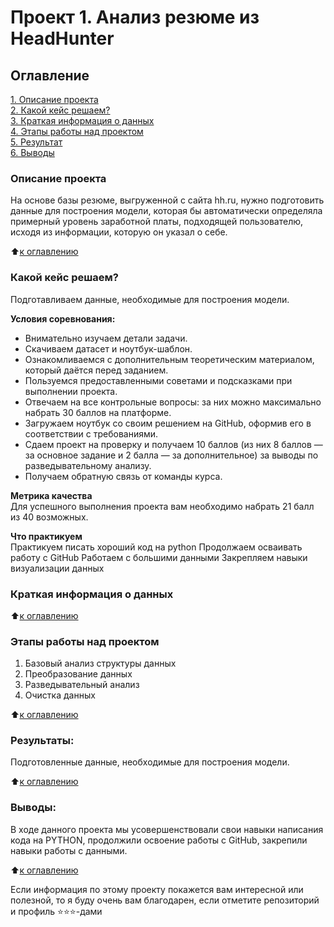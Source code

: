 # Проект 1. Анализ резюме из HeadHunter

## Оглавление  
[1. Описание проекта]()  
[2. Какой кейс решаем?]()  
[3. Краткая информация о данных]()  
[4. Этапы работы над проектом]()  
[5. Результат]()    
[6. Выводы]() 

### Описание проекта    
На основе базы резюме, выгруженной с сайта hh.ru, нужно подготовить данные для построения модели, которая бы автоматически определяла примерный уровень заработной платы, подходящей пользователю, исходя из информации, которую он указал о себе.

:arrow_up:[к оглавлению](_)


### Какой кейс решаем?    
Подготавливаем данные, необходимые для построения модели.

**Условия соревнования:**  
- Внимательно изучаем детали задачи.
- Скачиваем датасет и ноутбук-шаблон.
- Ознакомливаемся с дополнительным теоретическим материалом, который даётся перед заданием.
- Пользуемся предоставленными советами и подсказками при выполнении проекта.
- Отвечаем на все контрольные вопросы: за них можно максимально набрать 30 баллов на платформе.
- Загружаем ноутбук со своим решением на GitHub, оформив его в соответствии с требованиями.
- Сдаем проект на проверку и получаем 10 баллов (из них 8 баллов — за основное задание и 2 балла — за дополнительное) за выводы по разведывательному анализу.
- Получаем обратную связь от команды курса.

**Метрика качества**     
Для успешного выполнения проекта вам необходимо набрать 21 балл из 40 возможных.

**Что практикуем**     
Практикуем писать хороший код на python
Продолжаем осваивать работу с GitHub
Работаем с большими данными
Закрепляем навыки визуализации данных


### Краткая информация о данных

  
:arrow_up:[к оглавлению]()


### Этапы работы над проектом  

1. Базовый анализ структуры данных
2. Преобразование данных
3. Разведывательный анализ
4. Очистка данных

:arrow_up:[к оглавлению]()


### Результаты:  
Подготовленные данные, необходимые для построения модели.

:arrow_up:[к оглавлению]()


### Выводы:  
В ходе данного проекта мы усовершенствовали свои навыки написания кода на PYTHON, продолжили освоение работы с GitHub, закрепили навыки работы с данными.

:arrow_up:[к оглавлению]()


Если информация по этому проекту покажется вам интересной или полезной, то я буду очень вам благодарен, если отметите репозиторий и профиль ⭐️⭐️⭐️-дами